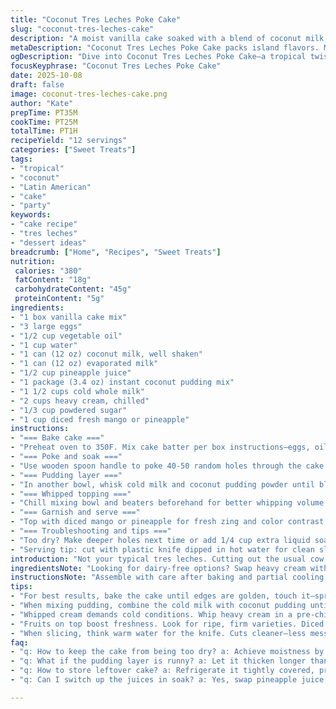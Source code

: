 ```yaml
---
title: "Coconut Tres Leches Poke Cake"
slug: "coconut-tres-leches-cake"
description: "A moist vanilla cake soaked with a blend of coconut milk, evaporated milk, and pineapple juice. Punched holes let the liquid seep in, creating rich moisture throughout. A quick coconut pudding layer seals the soak in before whipped cream tops it all off. Tropical fruit adds brightness and texture. Adapted with coconut and pineapple flavors instead of traditional milks, bringing an island twist. Timing is flexible but watch for visual cues like shine on the cake surface and pudding slightly thickened. Whipping cream to stiff peaks—key for stable topping. Solve dryness by adjusting soak liquids or poke deeper holes."
metaDescription: "Coconut Tres Leches Poke Cake packs island flavors. Moist vanilla cake layered with coconut milk, perfect for warm days or gatherings."
ogDescription: "Dive into Coconut Tres Leches Poke Cake—a tropical twist that combines coconut milk and pineapple juice for unmatched moisture and flavor."
focusKeyphrase: "Coconut Tres Leches Poke Cake"
date: 2025-10-08
draft: false
image: coconut-tres-leches-cake.png
author: "Kate"
prepTime: PT35M
cookTime: PT25M
totalTime: PT1H
recipeYield: "12 servings"
categories: ["Sweet Treats"]
tags:
- "tropical"
- "coconut"
- "Latin American"
- "cake"
- "party"
keywords:
- "cake recipe"
- "tres leches"
- "dessert ideas"
breadcrumb: ["Home", "Recipes", "Sweet Treats"]
nutrition: 
 calories: "380"
 fatContent: "18g"
 carbohydrateContent: "45g"
 proteinContent: "5g"
ingredients:
- "1 box vanilla cake mix"
- "3 large eggs"
- "1/2 cup vegetable oil"
- "1 cup water"
- "1 can (12 oz) coconut milk, well shaken"
- "1 can (12 oz) evaporated milk"
- "1/2 cup pineapple juice"
- "1 package (3.4 oz) instant coconut pudding mix"
- "1 1/2 cups cold whole milk"
- "2 cups heavy cream, chilled"
- "1/3 cup powdered sugar"
- "1 cup diced fresh mango or pineapple"
instructions:
- "=== Bake cake ==="
- "Preheat oven to 350F. Mix cake batter per box instructions—eggs, oil, water in a large bowl. Pour into a greased 9x13 pan. Level batter with spatula. Baking time varies; start checking at 22 mins. Edges golden and spring back to touch signals ready. Cool cake about 20 mins; warm but no longer hot."
- "=== Poke and soak ==="
- "Use wooden spoon handle to poke 40-50 random holes through the cake. Doesn't have to be perfectly spaced. Mix coconut milk, evaporated milk, and pineapple juice in a bowl. Pour over cake slowly, focusing on letting liquid fill holes. Watch for shiny wet spots where liquid saturates top and begins to pool—stop pouring."
- "=== Pudding layer ==="
- "In another bowl, whisk cold milk and coconut pudding powder until blended. Let sit 4-6 mins till slightly thick, pudding consistency. Pour evenly over cake, making sure pudding seeps into holes too. Chill cake covered with foil for 4-5 hours or overnight. The cake absorbs moisture while pudding sets. Look for a firm but creamy surface."
- "=== Whipped topping ==="
- "Chill mixing bowl and beaters beforehand for better whipping volume. Pour cold heavy cream in. Begin whipping on medium speed; cream will froth then thicken. Add powdered sugar tablespoon by tablespoon. Stop whipping at stiff peaks—cream holds shape without running. Spread gently over pudding layer with offset spatula, avoid deflating."
- "=== Garnish and serve ==="
- "Top with diced mango or pineapple for fresh zing and color contrast. Serve chilled. Cake should be moist but not soggy; pudding layer creamy; whipped cream airy and stable."
- "=== Troubleshooting and tips ==="
- "Too dry? Make deeper holes next time or add 1/4 cup extra liquid soak. Pudding too runny? Let it thicken longer before spreading. Whipped cream too soft? Chill bowl longer or add a teaspoon of cream cheese for stability. Substitutions: evaporated milk can be replaced by sweetened condensed (reduce sugar), or almond milk for dairy-free. Pineapple juice replaced with orange juice changes flavor but keeps acidity."
- "Serving tip: cut with plastic knife dipped in hot water for clean slices."
introduction: "Not your typical tres leches. Cutting out the usual cow’s milk trio and swapping in coconut milk and pineapple juice shifts things tropical, but the core challenge remains. We need a cake that holds up, punchable but not crumbly. Then soaking right, visible shine, saturation—you don't want puddles, but you want that juicy texture inside. Next pudding layer to lock the moisture in, but it can’t be runny or it slips right off. The whip cream finish? Cold bowl, slow build up, stiff peaks. It's all about the tactile and visual cues to hit that balance. Fresh fruit on top for brightness. Coconut and pineapple bring a unique spin, and they keep the cake from getting heavy. Good for warm days or any time you want some island vibes on your fork."
ingredientsNote: "Looking for dairy-free options? Swap heavy cream with coconut cream whipped cold, but texture and stability may vary. Evaporated milk substitution with sweetened condensed milk works but cut back on sugar in the pudding and topping. Pineapple juice adds acidity that really cuts through richness; don’t skip this if you want the brightness. Vanilla cake mix makes this a 30-minute throw-together, but use a box with a sturdy crumb; some mixes crumble too much and will fall apart after soaking. Pro tip: grease the pan well with butter and dust lightly with flour to avoid sticking, given how wet the cake gets. Instant pudding powder needs to be cold milk for proper thickening; warm milk disrupts the setting."
instructionsNote: "Assemble with care after baking and partial cooling. Poking holes evenly but not too shallow is crucial; you want soak to penetrate but not punch through to the pan. When pouring soak, do it slowly—stop when the cake looks visibly wet but not swimming. Let pudding set longer than package suggests to ensure thickness; watery pudding means your topping will slide off. Whipping cream—temperature is everything. Cold cream in cold bowl equals quick rise to stiff peaks. Add sugar slowly so it dissolves and sweetness is balanced. Spreading the whipped cream gently avoids deflating air you just incorporated. Refrigerate long enough for flavors to meld; overnight is best. Fruit topping not only adds flavor but also texture contrast and color pop."
tips:
- "For best results, bake the cake until edges are golden, touch it—springs back means good. Using a sturdy cake mix helps prevent crumbles. Grease pan well; sticking's a mess. Remember, the soak needs deep holes. Avoid rushing—let it absorb the liquid fully without swimming."
- "When mixing pudding, combine the cold milk with coconut pudding until blended well. Let it sit before pouring—gives it time to thicken. If it’s too runny once set, extending time will help. Layer it evenly, let it sink into those holes."
- "Whipped cream demands cold conditions. Whip heavy cream in a pre-chilled bowl. Start on medium—then increase speed. Sugar should be added slowly, gives better volume and sweetness balance. Stop whipping only when it holds shape firmly without drooping."
- "Fruits on top boost freshness. Look for ripe, firm varieties. Diced mango, pineapple both give color and zing. Keep cake chilled after frosting; flavor melds over time. If it looks too dry, consider a deeper poke next time or add a bit of liquid."
- "When slicing, think warm water for the knife. Cuts cleaner—less mess. Always store leftovers in refrigerator; keep covered. If needing a dairy-free route, swap heavy cream with coconut cream. Sweetened condensed milk can replace evaporated milk but alter sweetness levels."
faq:
- "q: How to keep the cake from being too dry? a: Achieve moistness by poking deeper holes next time. Consider adding 1/4 cup more soak liquid. Texture's all in the soak. Deeper channels—better absorption."
- "q: What if the pudding layer is runny? a: Let it thicken longer than package suggests next time. Cold milk is crucial for setting. Watery pudding will slide off topping, avoid that at all costs."
- "q: How to store leftover cake? a: Refrigerate it tightly covered, prevents drying out. If worried about sogginess, keep fruit separate and add fresh before serving. Avoid standing at room temperature too long."
- "q: Can I switch up the juices in soak? a: Yes, swap pineapple juice for orange juice. It alters flavor but keeps acid balance. Just adjust sweetness in puddings—can change textures too."

---
```


